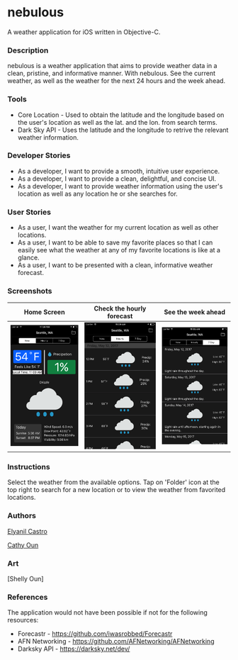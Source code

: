 # nebulous
A weather application for iOS written in Objective-C.

### Description
nebulous is a weather application that aims to provide weather data in a clean, pristine, and informative manner. With nebulous. See the current weather, as well as the weather for the next 24 hours and the week ahead.

### Tools
 * Core Location - Used to obtain the latitude and the longitude based on the user's location as well as the lat. and the lon. from search terms.
 * Dark Sky API -  Uses the latitude and the longitude to retrive the relevant weather information.

### Developer Stories
* As a developer, I want to provide a smooth, intuitive user experience.
* As a developer, I want to provide a clean, delightful, and concise UI.
* As a developer, I want to provide weather information using the user's location as well as any location he or she searches for.

### User Stories
* As a user, I want the weather for my current location as well as other locations.
* As a user, I want to be able to save my favorite places so that I can easily see what the weather at any of my favorite locations is like at a glance.
* As a user, I want to be presented with a clean, informative weather forecast.

### Screenshots
Home Screen | Check the hourly forecast | See the week ahead
:----------------------------:|:----------------------------: | :------:
![Current Weather](home_screen.png) |  ![Hourly Forecast](hourly_forecast.png)  | ![Weekly Summary](weekly_summary.png)



### Instructions
Select the weather from the available options. Tap on 'Folder' icon at the top right to search for a new location or to view the weather from favorited locations.
### Authors
[Elyanil Castro](https://github.com/yanil3500)

[Cathy Oun](https://github.com/cathy810218)

### Art
[Shelly Oun]

### References
The application would not have been possible if not for the following resources:
* Forecastr - https://github.com/iwasrobbed/Forecastr
* AFN Networking - https://github.com/AFNetworking/AFNetworking
* Darksky API - https://darksky.net/dev/
